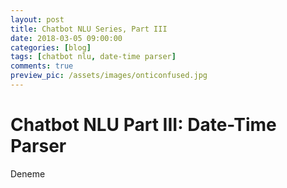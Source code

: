 ```yaml
---
layout: post
title: Chatbot NLU Series, Part III
date: 2018-03-05 09:00:00
categories: [blog]
tags: [chatbot nlu, date-time parser] 
comments: true
preview_pic: /assets/images/onticonfused.jpg
---
```


# Chatbot NLU Part III: Date-Time Parser
Deneme

